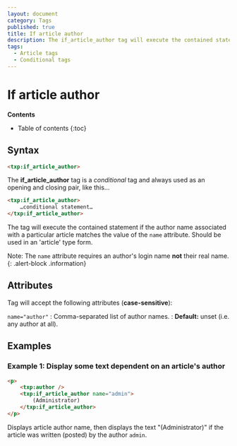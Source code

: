 ```yaml
---
layout: document
category: Tags
published: true
title: If article author
description: The if_article_author tag will execute the contained statement if the author name associated with a particular article matches.
tags:
  - Article tags
  - Conditional tags
---
```


# If article author

**Contents**

* Table of contents
{:toc}

## Syntax

~~~ html
<txp:if_article_author>
~~~

The **if_article_author** tag is a *conditional* tag and always used as an opening and closing pair, like this…

~~~ html
<txp:if_article_author>
    …conditional statement…
</txp:if_article_author>
~~~

The tag will execute the contained statement if the author name associated with a particular article matches the value of the `name` attribute. Should be used in an 'article' type form.

Note: The `name` attribute requires an author's login name **not** their real name.
{: .alert-block .information}

## Attributes

Tag will accept the following attributes (**case-sensitive**):

`name="author"`
: Comma-separated list of author names.
: **Default:** unset (i.e. any author at all).

## Examples

### Example 1: Display some text dependent on an article's author

~~~ html
<p>
    <txp:author />
    <txp:if_article_author name="admin">
        (Administrator)
    </txp:if_article_author>
</p>
~~~

Displays article author name, then displays the text "(Administrator)" if the article was written (posted) by the author `admin`.
